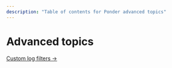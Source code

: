```yaml
---
description: "Table of contents for Ponder advanced topics"
---
```


# Advanced topics

[Custom log filters →](/advanced/custom-filters)
